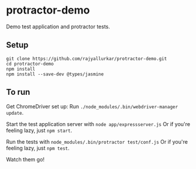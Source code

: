 protractor-demo
===============

Demo test application and protractor tests.

Setup
-----

    git clone https://github.com/rajyallurkar/protractor-demo.git
    cd protractor-demo
    npm install
    npm install --save-dev @types/jasmine

To run
------
Get ChromeDriver set up: Run `./node_modules/.bin/webdriver-manager update`.

Start the test application server with
`node app/expressserver.js`
Or if you're feeling lazy, just `npm start`.

Run the tests with
`node_modules/.bin/protractor test/conf.js`
Or if you're feeling lazy, just `npm test`.

Watch them go!
